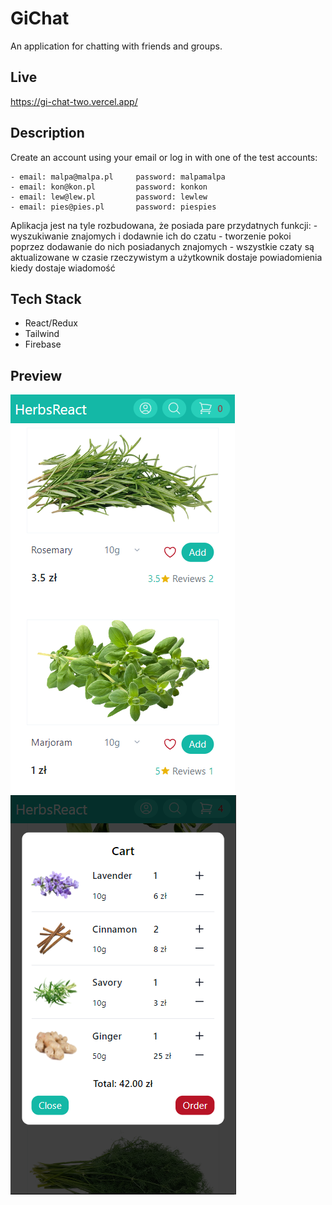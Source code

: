 # GiChat

An application for chatting with friends and groups.

## Live

https://gi-chat-two.vercel.app/

## Description

Create an account using your email or log in with one of the test accounts:

    - email: malpa@malpa.pl     password: malpamalpa
    - email: kon@kon.pl         password: konkon
    - email: lew@lew.pl         password: lewlew
    - email: pies@pies.pl       password: piespies

Aplikacja jest na tyle rozbudowana, że posiada pare przydatnych funkcji: - wyszukiwanie znajomych i dodawnie ich do czatu - tworzenie pokoi poprzez dodawanie do nich posiadanych znajomych - wszystkie czaty są aktualizowane w czasie rzeczywistym a użytkownik dostaje powiadomienia kiedy dostaje wiadomość

## Tech Stack

- React/Redux
- Tailwind
- Firebase

## Preview

![preview1](https://github.com/bartoszGic/HerbsReact/blob/main/public/preview1.PNG)
![preview1](https://github.com/bartoszGic/HerbsReact/blob/main/public/preview2.PNG)
